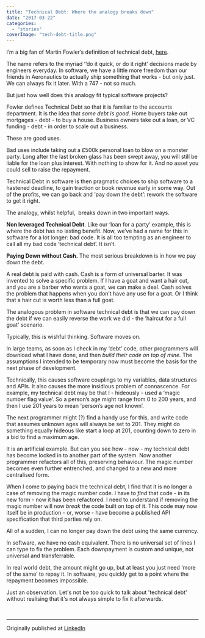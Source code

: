 ```yaml
---
title: "Technical Debt: Where the analogy breaks down"
date: "2017-03-22"
categories: 
  - "stories"
coverImage: "tech-debt-title.png"
---
```


I’m a big fan of Martin Fowler’s definition of technical debt, [here](http://martinfowler.com/bliki/TechnicalDebt.html).

The name refers to the myriad ‘‘do it quick, or do it right’ decisions made by engineers everyday. In software, we have a little more freedom than our friends in Aeronautics to actually ship something that works - but only just. We can always fix it later. With a 747 - not so much.

But just how well does this analogy fit typical software projects?

Fowler defines Technical Debt so that it is familiar to the accounts department. It is the idea that _some debt is good_. Home buyers take out mortgages - debt - to buy a house. Business owners take out a loan, or VC funding - debt - in order to scale out a business.

These are good uses.

Bad uses include taking out a £500k personal loan to blow on a monster party. Long after the last broken glass has been swept away, you will still be liable for the loan plus interest. With nothing to show for it. And no asset you could sell to raise the repayment.

Technical Debt in software is then pragmatic choices to ship software to a hastened deadline, to gain traction or book revenue early in some way. Out of the profits, we can go back and ‘pay down the debt’: rework the software to get it right.

The analogy, whilst helpful,  breaks down in two important ways.

**Non leveraged Technical Debt**. Like our ‘loan for a party’ example, this is where the debt has no lasting benefit. Now, we’ve had a name for this in software for a lot longer: bad code. It is all too tempting as an engineer to call all my bad code ‘technical debt’. It isn’t.

**Paying Down without Cash.** The most serious breakdown is in how we pay down the debt.

A real debt is paid with cash. Cash is a form of universal barter. It was invented to solve a specific problem. If I have a goat and want a hair cut, and you are a barber who wants a goat, we can make a deal. Cash solves the problem that happens when you don’t have any use for a goat. Or I think that a hair cut is worth less than a full goat.

The analogous problem in software technical debt is that we can pay down the debt if we can easily reverse the work we did - the ‘haircut for a full goat’ scenario.

Typically, this is wishful thinking. Software moves on.

In large teams, as soon as I check in my ‘debt’ code, other programmers will download what I have done, and then _build their code on top of mine._ The assumptions I intended to be temporary now must become the basis for the next phase of development.

Technically, this causes software couplings to my variables, data structures and APIs. It also causes the more insidious problem of connascence. For example, my technical debt may be that I - hideously - used a ‘magic number flag value’. So a person’s age might range from 0 to 200 years, and then I use 201 years to mean ‘person’s age not known’.

The next programmer might (?) find a handy use for this, and write code that assumes unknown ages will always be set to 201. They might do something equally hideous like start a loop at 201, counting down to zero in a bid to find a maximum age.

It is an artificial example. But can you see how - now - my technical debt has become locked in to another part of the system. Now another programmer refactors all of this, preserving behaviour. The magic number becomes even further entrenched, and changed to a new and more centralised form.

When I come to paying back the technical debt, I find that it is no longer a case of removing the magic number code. I have to _find_ that code - in its new form - now it has been refactored. I need to understand if removing the magic number will now _break_ the code built on top of it. This code may now itself be in production - or, worse - have become a published API specification that third parties rely on.

All of a sudden, I can no longer pay down the debt using the same currency.

In software, we have no cash equivalent. There is no universal set of lines I can type to fix the problem. Each downpayment is custom and unique, not universal and transferrable.

In real world debt, the amount might go up, but at least you just need ‘more of the same’ to repay it. In software, you quickly get to a point where the repayment becomes impossible.

Just an observation. Let's not be too quick to talk about 'technical debt' without realising that it's not always simple to fix it afterwards.

 

* * *

Originally published at [LinkedIn](https://www.linkedin.com/pulse/technical-debt-where-analogy-breaks-down-alan-mellor)
